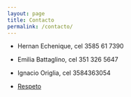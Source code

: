 ```yaml
---
layout: page
title: Contacto
permalink: /contacto/
---
```


- Hernan Echenique, cel 3585 61 7390
- Emilia Battaglino, cel 351 326 5647
- Ignacio Origlia, cel 3584363054

- [Respeto](https://www.respeto.org.ar)